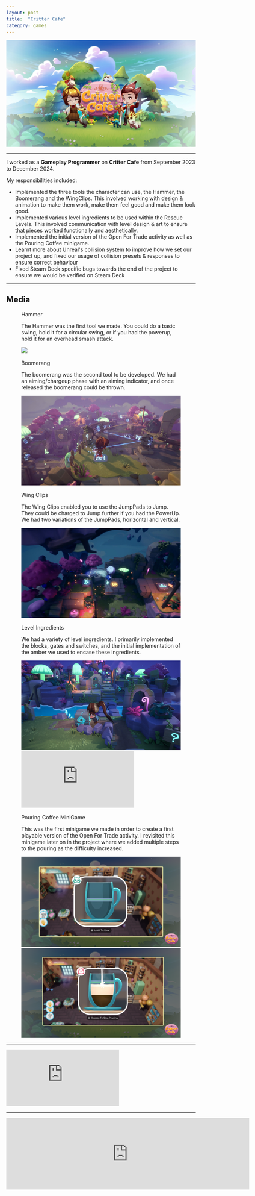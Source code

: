 ```yaml
---
layout: post
title:  "Critter Cafe"
category: games
---
```

<img class="heading_image" src="/assets/images/games/critter_cafe.jpeg" alt=""/>

<hr>

I worked as a **Gameplay Programmer** on **Critter Cafe** from September 2023 to December 2024.

My responsibilities included:
- Implemented the three tools the character can use, the Hammer, the Boomerang and the WingClips. This involved working with design & animation to make them work, make them feel good and make them look good.
- Implemented various level ingredients to be used within the Rescue Levels. This involved communication with level design & art to ensure that pieces worked functionally and aesthetically.
- Implemented the initial version of the Open For Trade activity as well as the Pouring Coffee minigame.
- Learnt more about Unreal's collision system to improve how we set our project up, and fixed our usage of collision presets & responses to ensure correct behaviour
- Fixed Steam Deck specific bugs towards the end of the project to ensure we would be verified on Steam Deck

<hr>

## Media

<figure>
    <figcaption>
        <p class="figure-title">Hammer</p>
        <p>The Hammer was the first tool we made. You could do a basic swing, hold it for a circular swing, or if you had the powerup, hold it for an overhead smash attack.</p>
    </figcaption>
    <div class="figcontent">
        <div> 
        <img src="/assets/images/games/critter_cafe/hammer.jpg" altenabled="">
        </div>
     </div>
</figure>

<figure>
    <figcaption>
        <p class="figure-title">Boomerang</p>
        <p>The boomerang was the second tool to be developed. We had an aiming/chargeup phase with an aiming indicator, and once released the boomerang could be thrown.</p>
    </figcaption>
    <div class="figcontent">
        <div> 
        <img src="/assets/images/games/critter_cafe/boomerang_aim_indicator.jpg" alt="">
        </div>
     </div>
</figure>

<figure>
    <figcaption>
        <p class="figure-title">Wing Clips</p>
        <p>The Wing Clips enabled you to use the JumpPads to Jump. They could be charged to Jump further if you had the PowerUp. We had two variations of the JumpPads, horizontal and vertical.</p>
    </figcaption>
    <div class="figcontent">
        <div>
        <img src="/assets/images/games/critter_cafe/wing_clips.jpg" alt="">
        </div>
     </div>
</figure>

<figure>
    <figcaption>
        <p class="figure-title">Level Ingredients</p>
        <p>We had a variety of level ingredients. I primarily implemented the blocks, gates and switches, and the initial implementation of the amber we used to encase these ingredients.</p>
    </figcaption>
    <div class="figcontent">
        <div> 
        <img src="/assets/images/games/critter_cafe/blocks.jpg" alt="">
        <iframe class="large" src="https://www.youtube.com/embed/LcscPhz-tQw" title="Critter Café | Quillpuff Rescue Puzzle Walkthrough" frameborder="0" allow="accelerometer; autoplay; clipboard-write; encrypted-media; gyroscope; picture-in-picture; web-share" referrerpolicy="strict-origin-when-cross-origin" allowfullscreen></iframe>
        </div>
     </div>
</figure>

<figure>
    <figcaption>
        <p class="figure-title">Pouring Coffee MiniGame</p>
        <p>This was the first minigame we made in order to create a first playable version of the Open For Trade activity. I revisited this minigame later on in the project where we added multiple steps to the pouring as the difficulty increased.</p>
    </figcaption>
    <div class="figcontent">
        <div> 
        <img src="/assets/images/games/critter_cafe/pouring_coffee.png" alt="">
        <img src="/assets/images/games/critter_cafe/pouring_coffee_hard.png" alt="">
        </div>
     </div>
</figure>

<hr>

<iframe class="large" src="https://www.youtube.com/embed/eAI0tRRipt0?si=OeRUFiCTcxahiNRT" title="YouTube video player" frameborder="0" allow="accelerometer; autoplay; clipboard-write; encrypted-media; gyroscope; picture-in-picture; web-share" referrerpolicy="strict-origin-when-cross-origin" allowfullscreen></iframe>

<hr>

<iframe class="small" src="https://store.steampowered.com/widget/2367610/" frameborder="0" width="646" height="190"></iframe>